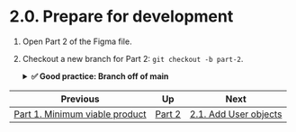# 2.0. Prepare for development

1. Open Part 2 of the Figma file.
2. Checkout a new branch for Part 2: `git checkout -b part-2`.
   <details>
   <summary><strong>✅ Good practice: Branch off of main</strong></summary>

   _Always make sure you're on the `main` branch before creating a new one, unless you have a specific reason to use a different branch. The `git status` command tells you which branch you're currently on. There are ways to fix it if you make a mistake, but it gets more difficult as you add more commits—best to just form good habits from the start._
   </details>

| Previous                                     | Up           | Next                                    |
| -------------------------------------------- | ------------ | --------------------------------------- |
| [Part 1. Minimum viable product](../part-1/) | [Part 2](./) | [2.1. Add User objects](./2-1-Users.md) |
